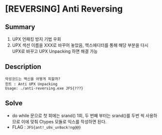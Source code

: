 # [REVERSING] Anti Reversing

## Summary
1. UPX 언패킹 방지 기법 우회
2. UPX 섹션 이름을 XXX로 바꾸어 놓았음, 헥스에디터를 통해 해당 부분을 다시 UPX로 바꾸고 UPX Unpacking 하면 해결 가능

## Description
```
악성코드는 백신을 어떻게 피할까?
힌트 : Anti UPX Unpacking
Usage: ./anti-reversing.exe JFS{???}
```

## Solve
- do while 문으로 첫 회에는 srand() 1회, 두 번째 부터는 srand()를 두번 씩 사용하므로 이에 맞춰 Ctypes 모듈로 익스를 작성하면 된다.
- FLAG : `JFS{ant!_u9x_un9ack!ng@@}`